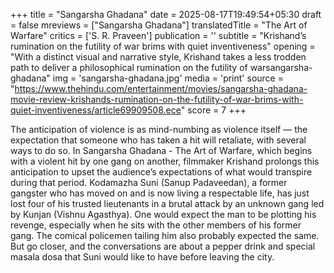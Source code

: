 +++
title = "Sangarsha Ghadana"
date = 2025-08-17T19:49:54+05:30
draft = false
mreviews = ["Sangarsha Ghadana"]
translatedTitle = "The Art of Warfare"
critics = ['S. R. Praveen']
publication = ''
subtitle = "Krishand’s rumination on the futility of war brims with quiet inventiveness"
opening = "With a distinct visual and narrative style, Krishand takes a less trodden path to deliver a philosophical rumination on the futility of warsangarsha-ghadana"
img = 'sangarsha-ghadana.jpg'
media = 'print'
source = "https://www.thehindu.com/entertainment/movies/sangarsha-ghadana-movie-review-krishands-rumination-on-the-futility-of-war-brims-with-quiet-inventiveness/article69909508.ece"
score = 7
+++

The anticipation of violence is as mind-numbing as violence itself — the expectation that someone who has taken a hit will retaliate, with several ways to do so. In Sangarsha Ghadana - The Art of Warfare, which begins with a violent hit by one gang on another, filmmaker Krishand prolongs this anticipation to upset the audience’s expectations of what would transpire during that period. Kodamazha Suni (Sanup Padaveedan), a former gangster who has moved on and is now living a respectable life, has just lost four of his trusted lieutenants in a brutal attack by an unknown gang led by Kunjan (Vishnu Agasthya). One would expect the man to be plotting his revenge, especially when he sits with the other members of his former gang. The comical policemen tailing him also probably expected the same. But go closer, and the conversations are about a pepper drink and special masala dosa that Suni would like to have before leaving the city.
